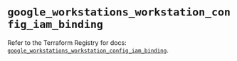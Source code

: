# `google_workstations_workstation_config_iam_binding`

Refer to the Terraform Registry for docs: [`google_workstations_workstation_config_iam_binding`](https://registry.terraform.io/providers/hashicorp/google-beta/5.42.0/docs/resources/google_workstations_workstation_config_iam_binding).
